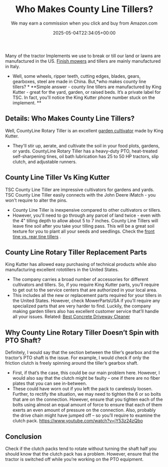 ﻿---
author: We may earn a commission when you click and buy from Amazon.com
layout: post
title: Who Makes County Line Tillers?
date: '2025-05-04T22:34:05+00:00'
categories:
- Tillers
tags: []
slug: /who-makes-county-line-tillers/
lastmod: 2025-05-07T12:21:29+03:00
---

Many of the tractor Implements we use to break or till our land or lawns are manufactured in the US.
[Finish mowers](https://pestpolicy.com/best-lawn-mower-with-mulcher/)
and tillers are mainly manufactured in Italy.
- Well, some wheels, ripper teeth, cutting edges, blades, gears, gearboxes, steel are made in China. But,*who makes county line tillers? *
**Simple answer - county line tillers are manufactured by King Kutter - great for the yard, garden, or raised beds. It’s a private label for TSC. In fact, you'll notice the King Kutter phone number stuck on the implement. **
## Details: Who Makes County Line Tillers?
Well, CountyLine Rotary Tiller is an excellent
[garden cultivator](https://pestpolicy.com/best-garden-tiller-for-a-woman/)
made by King Kutter.
- They'll stir up, aerate, and cultivate the soil in your food plots, gardens, or yards.
CountyLine Rotary Tiller has a heavy-duty PTO, heat-treated self-sharpening tines, oil bath lubrication has 25 to 50 HP tractors, slip clutch, and adjustable runners.
## County Line Tiller Vs King Kutter
TSC County Line Tiller are impressive cultivators for gardens and yards. TSC County Line Tiller easily connects with the John Deere iMatch - you won't require to alter the pins.
- County Line Tiller is inexpensive compared to other cultivators or tillers.
- However, you'll need to go through any parcel of land twice - even with the 4" tilling depth to allow about 5 to 7 inches.
County Line Tillers will leave fine soil after you take your tilling pass. This will be a great soil texture for you to plant all your seeds and seedlings. Check the
[front tine vs. rear tine tillers](https://pestpolicy.com/front-tine-vs-rear-tine-tillers/)
.

## County Line Rotary Tiller Replacement Parts
King Kutter has allowed easy purchasing of technical products while also manufacturing excellent rototillers in the United States.
- The company carries a broad number of accessories for different cultivators and tillers.
So, if you require King Kutter parts, you’ll require to get out to the service centers that are authorized in your local area.
- This includes all the new or replacement parts required for your tillers in the United States.
However, check MowerPartsUSA if you’ll require any specialized parts that are very harder to find. Luckily, the company making garden tillers also has excellent customer service that’ll handle all your issues.
Related:
[Best Concrete Driveway Cleaner](https://pestpolicy.com/best-concrete-driveway-cleaner/)
## Why County Line Rotary Tiller Doesn’t Spin with PTO Shaft?
Definitely, I would say that the section between the tiller’s gearbox and the tractor’s PTO shaft is the issue. For example, I would check if only the friction clutch is freely spinning around the tiller’s gearbox shaft.
- First, if that’s the case, this could be our main problem here. However, I would also say that the clutch might be faulty – one if there are no fiber plates that you can see in-between.
- These could have worn out if you left the pack to carelessly loosen.
Further, to rectify the situation, we may need to tighten the 6 or so bolts that are on the connection.
However, ensure that you tighten each of the bolts using almost an equal amount of force to ensure that each of them exerts an even amount of pressure on the connection.
Also, probably the drive chain might have jumped off – so you’ll require to examine the clutch pack.
https://www.youtube.com/watch?v=jY53z24zQbo
## Conclusion
Check if the clutch packs tend to rotate without turning the shaft half you should know that the clutch pack has a problem.
However, ensure that the tractor is switched off while you’re working on the PTO equipment.